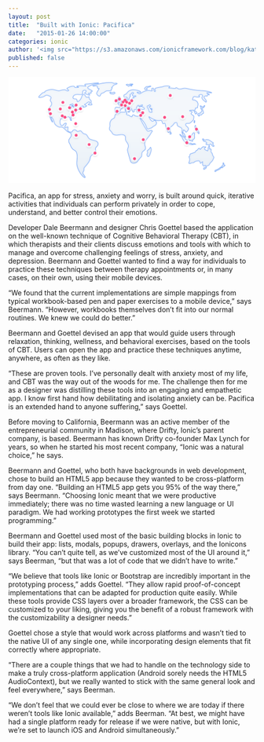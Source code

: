 ```yaml
---
layout: post
title:  "Built with Ionic: Pacifica"
date:   "2015-01-26 14:00:00"
categories: ionic
author: '<img src="https://s3.amazonaws.com/ionicframework.com/blog/katie-md.jpg" class="author-icon">Katie'
published: false
---
```


![Ionic Logos](/img/blog/community-header.png)

Pacifica, an app for stress, anxiety and worry, is built around quick, iterative activities that individuals can perform privately in order to cope, understand, and better control their emotions.

Developer Dale Beermann and designer Chris Goettel based the application on the well-known technique of Cognitive Behavioral Therapy (CBT), in which therapists and their clients discuss emotions and tools with which to manage and overcome challenging feelings of stress, anxiety, and depression. Beermann and Goettel wanted to find a way for individuals to practice these techniques between therapy appointments or, in many cases, on their own, using their mobile devices.

“We found that the current implementations are simple mappings from typical workbook-based pen and paper exercises to a mobile device,” says Beermann. “However, workbooks themselves don’t fit into our normal routines. We knew we could do better.” 

<!-- more --> 

Beermann and Goettel devised an app that would guide users through relaxation, thinking, wellness, and behavioral exercises, based on the tools of CBT. Users can open the app and practice these techniques anytime, anywhere, as often as they like.

“These are proven tools. I’ve personally dealt with anxiety most of my life, and CBT was the way out of the woods for me. The challenge then for me as a designer was distilling these tools into an engaging and empathetic app. I know first hand how debilitating and isolating anxiety can be. Pacifica is an extended hand to anyone suffering,” says Goettel.

Before moving to California, Beermann was an active member of the entrepreneurial community in Madison, where Drifty, Ionic’s parent company, is based. Beermann has known Drifty co-founder Max Lynch for years, so when he started his most recent company, “Ionic was a natural choice,” he says.

Beermann and Goettel, who both have backgrounds in web development, chose to build an HTML5 app because they wanted to be cross-platform from day one. “Building an HTML5 app gets you 95% of the way there,” says Beermann. “Choosing Ionic meant that we were productive immediately; there was no time wasted learning a new language or UI paradigm. We had working prototypes the first week we started programming.”

Beermann and Goettel used most of the basic building blocks in Ionic to build their app: lists, modals, popups, drawers, overlays, and the Ionicons library. “You can’t quite tell, as we’ve customized most of the UI around it,” says Beerman, “but that was a lot of code that we didn’t have to write.”

“We believe that tools like Ionic or Bootstrap are incredibly important in the prototyping process,” adds Goettel. “They allow rapid proof-of-concept implementations that can be adapted for production quite easily. While these tools provide CSS layers over a broader framework, the CSS can be customized to your liking, giving you the benefit of a robust framework with the customizability a designer needs.”

Goettel chose a style that would work across platforms and wasn’t tied to the native UI of any single one, while incorporating design elements that fit correctly where appropriate. 

“There are a couple things that we had to handle on the technology side to make a truly cross-platform application (Android sorely needs the HTML5 AudioContext), but we really wanted to stick with the same general look and feel everywhere,” says Beerman.

“We don’t feel that we could ever be close to where we are today if there weren’t tools like Ionic available,” adds Beerman. “At best, we might have had a single platform ready for release if we were native, but with Ionic, we’re set to launch iOS and Android simultaneously.”
